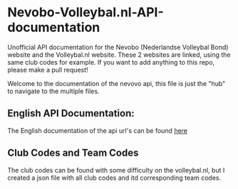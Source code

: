 # Nevobo-Volleybal.nl-API-documentation
Unofficial API documentation for the Nevobo (Nederlandse Volleybal Bond) website and the Volleybal.nl website. These 2 websites are linked, using the same club codes for example. If you want to add anything to this repo, please make a pull request!

Welcome to the documentation of the nevovo api, this file is just the "hub" to navigate to the multiple files.

## English API Documentation:
The English documentation of the api url's can be found [here](../main/EnglishDocumentation.md)

## Club Codes and Team Codes
The club codes can be found with some difficulty on the volleybal.nl, but I created a json file with all club codes and itd corresponding team codes.
